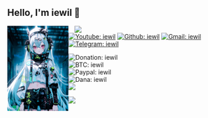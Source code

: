 <h2> Hello, I'm <b>iewil</b> 👋</h2>
<img align='left' src="https://github.com/iewilmaestro/iewilmaestro/blob/main/icon.png" width="140">
<img align='right' src="https://github-readme-stats.vercel.app/api/top-langs/?username=iewilmaestro&theme=codeSTACKr" width="350">

[![Youtube: iewil](https://img.shields.io/youtube/channel/subscribers/UCvBSqRaT6nsPvtl8m6GaQpg?style=social)](https://youtube.com/c/iewil)
[![Github: iewil](https://img.shields.io/github/followers/iewilmaestro?style=social)](https://github.com/iewilmaestro)
[![Gmail: iewil](https://img.shields.io/badge/Gmail-Iewil-green?style=social&logo=gmail)](mailto:purna.iera@gmail.com)
[![Telegram: iewil](https://img.shields.io/badge/Telegram-Iewil-green?style=social&logo=Telegram)](https://t.me/iewil57)
<br>

![Donation: iewil](https://img.shields.io/badge/💰-Donation-orange?style=flat-square)
<br>
![BTC: iewil](https://img.shields.io/badge/BTC-18jswG2t9EZrnHju5dyiYw1yGbkcrTSgJg-orange?style=flat-square&logo=bitcoin)
<br>
![Paypal: iewil](https://img.shields.io/badge/Paypal-Purna.iera@gmail.com-orange?style=flat-square&logo=paypal)
<br>
![Dana: iewil](https://img.shields.io/badge/Dana-085819008551-orange?style=flat-square&logo=idr)
<br>
<img align='left' src="https://github-readme-stats.vercel.app/api?username=iewilmaestro&show_icons=true&theme=codeSTACKr" width="350">
</br>

[![](https://visitcount.itsvg.in/api?id=iewilmaestro&label=Profile%20Views&icon=5&pretty=true)](https://visitcount.itsvg.in)


<!--[tema readme stats] -->
<!--https://github.com/anuraghazra/github-readme-stats/blob/master/themes/README.md-->
